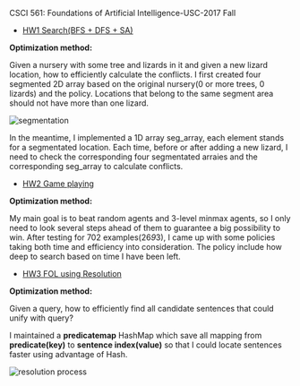 CSCI 561: Foundations of Artificial Intelligence-USC-2017 Fall

* [HW1 Search(BFS + DFS + SA)](https://github.com/ddwwjj/CSCI561-Artificial-Intelligence/blob/master/homework1.cpp)

**Optimization method:**

Given a nursery with some tree and lizards in it and given a new lizard location, how to efficiently calculate the conflicts. I first created four segmented 2D array based on the original nursery(0 or more trees, 0 lizards) and the policy. Locations that belong to the same segment area should not have more than one lizard.

![segmentation](https://github.com/ddwwjj/CSCI561-Artificial-Intelligence/blob/master/segmentation.PNG)

In the meantime, I implemented a 1D array seg_array, each element stands for a segmentated location. Each time, before or after adding a new lizard, I need to check the corresponding four segmentated arraies and the corresponding seg_array to calculate conflicts. 

* [HW2 Game playing](https://github.com/ddwwjj/CSCI561-Artificial-Intelligence/blob/master/homework2.cpp)

**Optimization method:**

My main goal is to beat random agents and 3-level minmax agents, so I only need to look several steps ahead of them to guarantee a big possibility to win. After testing for 702 examples(26*9*3), I came up with some policies taking both time and efficiency into consideration. The policy include how deep to search based on time I have been left.

* [HW3 FOL using Resolution](https://github.com/ddwwjj/CSCI561-Artificial-Intelligence/blob/master/homework3.java)

**Optimization method:**

Given a query, how to efficiently find all candidate sentences that could unify with query?

I maintained a **predicatemap** HashMap which save all mapping from **predicate(key)** to **sentence index(value)** so that I could locate sentences faster using advantage of Hash.

![resolution process](https://github.com/ddwwjj/CSCI561-Artificial-Intelligence/blob/master/Resolution_Process.PNG)
